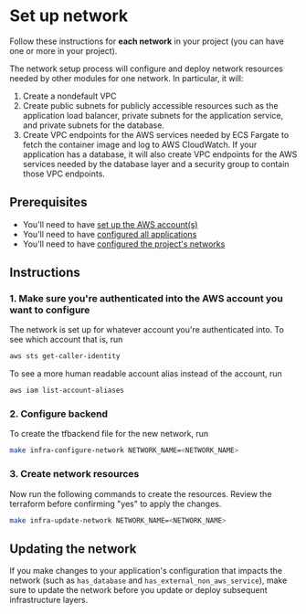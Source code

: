 # Set up network

Follow these instructions for **each network** in your project (you can have one or more in your project).

The network setup process will configure and deploy network resources needed by other modules for one network. In particular, it will:

1. Create a nondefault VPC
2. Create public subnets for publicly accessible resources such as the application load balancer, private subnets for the application service, and private subnets for the database.
3. Create VPC endpoints for the AWS services needed by ECS Fargate to fetch the container image and log to AWS CloudWatch. If your application has a database, it will also create VPC endpoints for the AWS services needed by the database layer and a security group to contain those VPC endpoints.

## Prerequisites

* You'll need to have [set up the AWS account(s)](./set-up-aws-accounts.md)
* You'll need to have [configured all applications](./set-up-app-config.md)
* You'll need to have [configured the project's networks](./set-up-networks.md)

## Instructions

### 1. Make sure you're authenticated into the AWS account you want to configure

The network is set up for whatever account you're authenticated into. To see which account that is, run

```bash
aws sts get-caller-identity
```

To see a more human readable account alias instead of the account, run

```bash
aws iam list-account-aliases
```

### 2. Configure backend

To create the tfbackend file for the new network, run

```bash
make infra-configure-network NETWORK_NAME=<NETWORK_NAME>
```

### 3. Create network resources

Now run the following commands to create the resources. Review the terraform before confirming "yes" to apply the changes.

```bash
make infra-update-network NETWORK_NAME=<NETWORK_NAME>
```

## Updating the network

If you make changes to your application's configuration that impacts the network (such as `has_database` and `has_external_non_aws_service`), make sure to update the network before you update or deploy subsequent infrastructure layers.

